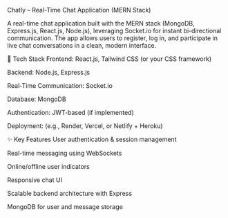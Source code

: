 Chatly – Real-Time Chat Application (MERN Stack)

A real-time chat application built with the MERN stack (MongoDB, Express.js, React.js, Node.js), leveraging Socket.io for instant bi-directional communication. The app allows users to register, log in, and participate in live chat conversations in a clean, modern interface.

🔧 Tech Stack
Frontend: React.js, Tailwind CSS (or your CSS framework)

Backend: Node.js, Express.js

Real-Time Communication: Socket.io

Database: MongoDB

Authentication: JWT-based (if implemented)

Deployment: (e.g., Render, Vercel, or Netlify + Heroku)

✨ Key Features
User authentication & session management

Real-time messaging using WebSockets

Online/offline user indicators

Responsive chat UI

Scalable backend architecture with Express

MongoDB for user and message storage
